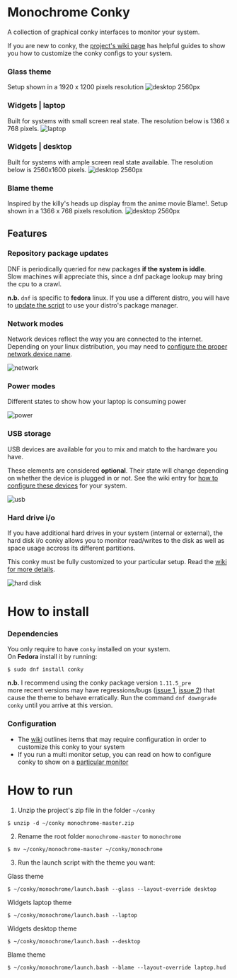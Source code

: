 # Monochrome Conky
A collection of graphical conky interfaces to monitor your system.

If you are new to conky, the [project's wiki page](https://github.com/ernesto1/monochrome/wiki) has  helpful guides to show you how to customize the conky configs to your system.

### Glass theme
Setup shown in a 1920 x 1200 pixels resolution
![desktop 2560px](images/screenshots/glass.jpg)

### Widgets | laptop
Built for systems with small screen real state. The resolution below is 1366 x 768 pixels.
![laptop](images/screenshots/1366x768.jpg)

### Widgets | desktop
Built for systems with ample screen real state available.  The resolution below is 2560x1600 pixels.
![desktop 2560px](images/screenshots/2560x1600.jpg)

### Blame theme
Inspired by the killy's heads up display from the anime movie Blame!. Setup shown in a 1366 x 768 pixels resolution.
![desktop 2560px](images/screenshots/blame.jpg)

## Features
### Repository package updates
DNF is periodically queried for new packages **if the system is iddle**.  
Slow machines will appreciate this, since a dnf package lookup may bring the cpu to a crawl.

**n.b.** `dnf` is specific to **fedora** linux.  If you use a different distro, you will have to [update the script](https://github.com/ernesto1/monochrome/wiki) to use your distro's package manager.

### Network modes
Network devices reflect the way you are connected to the internet.  
Depending on your linux distribution, you may need to [configure the proper network device name](https://github.com/ernesto1/monochrome/wiki#network-devices).

![network](images/screenshots/network-modes.png)
### Power modes
Different states to show how your laptop is consuming power 

![power](images/screenshots/power-modes.png)
### USB storage
USB devices are available for you to mix and match to the hardware you have.

These elements are considered **optional**.  Their state will change depending on whether the device is plugged in or not.
See the wiki entry for [how to configure these devices](https://github.com/ernesto1/monochrome/wiki#usb-drives) for your system.

![usb](images/screenshots/usbStorage.png)

### Hard drive i/o
If you have additional hard drives in your system (internal or external), the hard disk i/o conky allows you to monitor read/writes to the disk as well as space usage accross its different partitions.

This conky must be fully customized to your particular setup.  Read the [wiki for more details](https://github.com/ernesto1/monochrome/wiki#hard-drive-io).

![hard disk](images/screenshots/hard-drive-io.png)

# How to install
### Dependencies
You only require to have `conky` installed on your system.  
On **Fedora** install it by running:

```
$ sudo dnf install conky
```

**n.b.** I recommend using the conky package version `1.11.5_pre`  
more recent versions may have regressions/bugs ([issue 1](https://github.com/brndnmtthws/conky/issues/960), [issue 2](https://github.com/brndnmtthws/conky/issues/979)) that cause the theme to behave erratically.  Run the command `dnf downgrade conky` until you arrive at this version.

### Configuration
- The [wiki](https://github.com/ernesto1/monochrome/wiki) outlines items that may require configuration in order to customize this conky to your system
- If you run a multi monitor setup, you can read on how to configure conky to show on a [particular monitor](https://github.com/ernesto1/monochrome/wiki#multi-monitor-setups)

# How to run
1) Unzip the project's zip file in the folder `~/conky`

```
$ unzip -d ~/conky monochrome-master.zip
```

2) Rename the root folder `monochrome-master` to `monochrome`

```
$ mv ~/conky/monochrome-master ~/conky/monochrome
```

3) Run the launch script with the theme you want:

Glass theme

```
$ ~/conky/monochrome/launch.bash --glass --layout-override desktop
```

Widgets laptop theme

```
$ ~/conky/monochrome/launch.bash --laptop
```

Widgets desktop theme

```
$ ~/conky/monochrome/launch.bash --desktop
```

Blame theme

```
$ ~/conky/monochrome/launch.bash --blame --layout-override laptop.hud
```